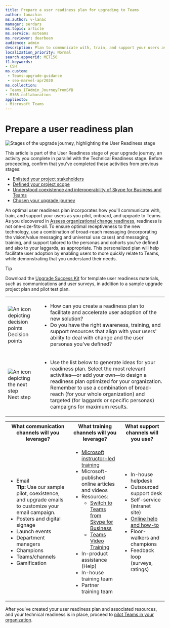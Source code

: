 ```yaml
---
title: Prepare a user readiness plan for upgrading to Teams
author: lanachin
ms.author: v-lanac
manager: serdars
ms.topic: article
ms.service: msteams
ms.reviewer: dearbeen
audience: admin
description: Plan to communicate with, train, and support your users as you pilot, onboard and upgrade to Microsoft Teams.
localization_priority: Normal
search.appverid: MET150
f1.keywords:
- CSH
ms.custom: 
 - Teams-upgrade-guidance
 - seo-marvel-apr2020
ms.collection: 
- Teams_ITAdmin_JourneyFromSfB
- M365-collaboration
appliesto:
- Microsoft Teams
---
```


# Prepare a user readiness plan

![Stages of the upgrade journey, highlighting the User Readiness stage](media/upgrade-banner-user-readiness.png "Stages of the upgrade journey, with emphasis on the User Readiness stage")

This article is part of the User Readiness stage of your upgrade journey, an activity you complete in parallel with the Technical Readiness stage. Before proceeding, confirm that you've completed these activities from previous stages:

- [Enlisted your project stakeholders](upgrade-enlist-stakeholders.md)
- [Defined your project scope](https://aka.ms/SkypetoTeams-Scope)
- [Understood coexistence and interoperability of Skype for Business and Teams](https://aka.ms/SkypeToTeams-Coexist)
- [Chosen your upgrade journey](upgrade-and-coexistence-of-skypeforbusiness-and-teams.md)

An optimal user readiness plan incorporates how you'll communicate with, train, and support your users as you pilot, onboard, and upgrade to Teams. As you discovered in [Assess organizational change readiness](https://aka.ms/OrgReadiness), readiness is not one-size-fits-all. To ensure optimal receptiveness to the new technology, use a combination of broad-reach messaging (incorporating the vision/value messaging and universal use cases) and messaging, training, and support tailored to the personas and cohorts you've defined and also to your laggards, as appropriate. This personalized plan will help facilitate user adoption by enabling users to more quickly relate to Teams, while demonstrating that you understand their needs.

> [!Tip]
> Download the [Upgrade Success Kit](https://aka.ms/UpgradeSuccessKit) for template user readiness materials, such as communications and user surveys, in addition to a sample upgrade project plan and pilot test plan.

| | |
|---|---|
| ![An icon depicting decision points](media/audio_conferencing_image7.png) <br/>Decision points|<ul><li>How can you create a readiness plan to facilitate and accelerate user adoption of the new solution?</li><li>Do you have the right awareness, training, and support resources that align with your users' ability to deal with change and the user personas you've defined?</li></ul> |
| ![An icon depicting the next step](media/audio_conferencing_image9.png)<br/>Next step|<ul><li>Use the list below to generate ideas for your readiness plan. Select the most relevant activities—or add your own—to design a readiness plan optimized for your organization. Remember to use a combination of broad-reach (for your whole organization) and targeted (for laggards or specific personas) campaigns for maximum results.</li></ul>|

<div class="mx-tableFixed">
<table>
<tbody>
<tr><th>What communication channels will you leverage?</th><th>What training channels will you leverage?</th><th>What support channels will you use?</th></tr>
<tr><td><ul><li>Email<br><strong>Tip:</strong> Use our sample pilot, coexistence, and upgrade emails to customize your email campaign.</li><li>Posters and digital signage</li><li>Launch events</li><li>Department managers</li><li>Champions</li><li>Teams/channels</li><li>Gamification</li></ul></td><td><ul><li><a href="https://aka.ms/teamslivetraining" data-raw-source="[Instructor-led training for Microsoft Teams](https://aka.ms/teamslivetraining)">Microsoft instructor-led training</a></li><li>Microsoft-published online articles and videos</li><li>Resources:<ul><li><a href="https://support.office.com/article/Switch-to-Teams-from-Skype-for-Business-6295a0ae-4e8e-4bba-a100-64cc951cc964" data-raw-source="[Switch to Teams from Skype for Business](https://support.office.com/article/Switch-to-Teams-from-Skype-for-Business-6295a0ae-4e8e-4bba-a100-64cc951cc964)">Switch to Teams from Skype for Business</a></li><li><a href="https://support.office.com/article/microsoft-teams-video-training-4f108e54-240b-4351-8084-b1089f0d21d7?wt.mc_id=otc_home" data-raw-source="[Teams Video Training](https://support.office.com/article/microsoft-teams-video-training-4f108e54-240b-4351-8084-b1089f0d21d7?wt.mc_id=otc_home)">Teams Video Training</a></li></ul></li><li>In-product assistance (Help)</li><li>In-house training team</li><li>Partner training team</li></ul></td><td><ul><li>In-house helpdesk</li><li>Outsourced support desk</li><li>Self-service (intranet site)</li><li><a href="https://support.office.com/teams" data-raw-source="[Online help and how-to](https://support.office.com/teams)">Online help and how-to</a></li><li>Floor-walkers and champions</li><li>Feedback loop (surveys, ratings)</li></ul></td></tr>
</tbody>
</table>
</div>

After you've created your user readiness plan and associated resources, and your technical readiness is in place, proceed to [pilot Teams in your organization](https://aka.ms/SkypeToTeams-Pilot).
